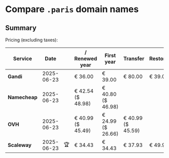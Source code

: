 # Compare `.paris` domain names

## Summary

Pricing (excluding taxes):

| Service | Date |  | / Renewed year | First year | Transfer | Restoration |
|--|--|--|--|--|--|--|
| **Gandi** | 2025-06-23 |  | € 36.00 | € 39.00 | € 80.00 | € 39.00 |
| **Namecheap** | 2025-06-23 |  | € 42.54<br>($ 48.98) | € 40.80<br>($ 46.98) |  |  |
| **OVH** | 2025-06-23 |  | € 40.99<br>($ 45.49) | € 24.99<br>($ 26.66) | € 40.99<br>($ 45.59) |  |
| **Scaleway** | 2025-06-23 | 🏆 | € 34.43 | € 34.43 | € 37.93 | € 49.99 |
